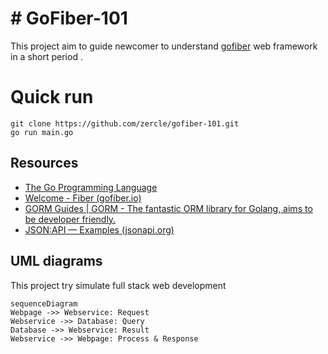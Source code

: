 # # GoFiber-101

This project aim to guide newcomer to understand [gofiber](https://github.com/gofiber/fiber) web framework in a short period .

# Quick run

    git clone https://github.com/zercle/gofiber-101.git
    go run main.go

## Resources

- [The Go Programming Language](https://go.dev/)
- [Welcome - Fiber (gofiber.io)](https://docs.gofiber.io/)
- [GORM Guides | GORM - The fantastic ORM library for Golang, aims to be developer friendly.](https://gorm.io/docs/)
- [JSON:API — Examples (jsonapi.org)](https://jsonapi.org/examples/)

## UML diagrams

This project try simulate full stack web development

```mermaid
sequenceDiagram
Webpage ->> Webservice: Request
Webservice ->> Database: Query
Database ->> Webservice: Result
Webservice ->> Webpage: Process & Response
```
